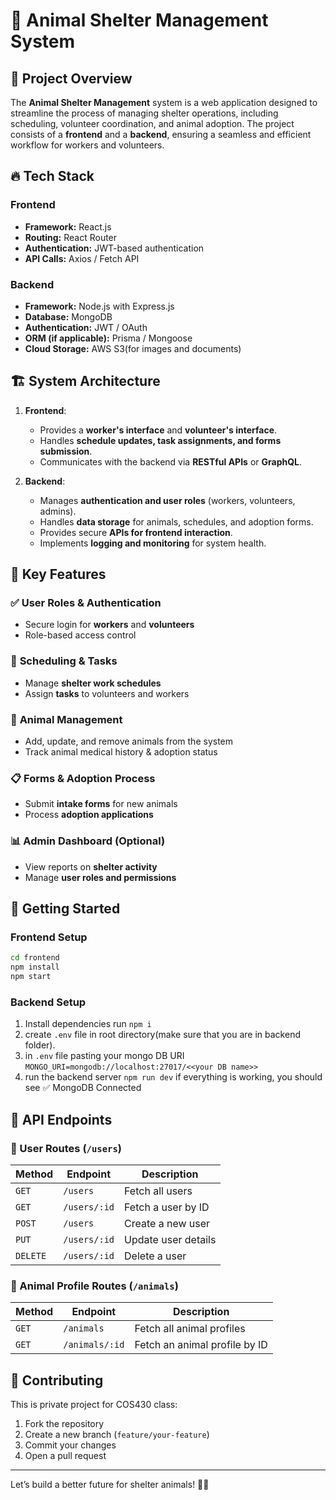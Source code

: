 # 🐾 Animal Shelter Management System

## 📌 Project Overview

The **Animal Shelter Management** system is a web application designed to streamline the process of managing shelter operations, including scheduling, volunteer coordination, and animal adoption. The project consists of a **frontend** and a **backend**, ensuring a seamless and efficient workflow for workers and volunteers.

## 🔥 Tech Stack

### **Frontend**

- **Framework:** React.js
- **Routing:** React Router
- **Authentication:** JWT-based authentication
- **API Calls:** Axios / Fetch API

### **Backend**

- **Framework:** Node.js with Express.js
- **Database:** MongoDB
- **Authentication:** JWT / OAuth
- **ORM (if applicable):** Prisma / Mongoose 
- **Cloud Storage:** AWS S3(for images and documents)

## 🏗️ System Architecture

1. **Frontend**:

   - Provides a **worker's interface** and **volunteer's interface**.
   - Handles **schedule updates, task assignments, and forms submission**.
   - Communicates with the backend via **RESTful APIs** or **GraphQL**.

2. **Backend**:
   - Manages **authentication and user roles** (workers, volunteers, admins).
   - Handles **data storage** for animals, schedules, and adoption forms.
   - Provides secure **APIs for frontend interaction**.
   - Implements **logging and monitoring** for system health.

## 📌 Key Features

### ✅ **User Roles & Authentication**

- Secure login for **workers** and **volunteers**
- Role-based access control

### 📆 **Scheduling & Tasks**

- Manage **shelter work schedules**
- Assign **tasks** to volunteers and workers

### 🐶 **Animal Management**

- Add, update, and remove animals from the system
- Track animal medical history & adoption status

### 📋 **Forms & Adoption Process**

- Submit **intake forms** for new animals
- Process **adoption applications**

### 📊 **Admin Dashboard (Optional)**

- View reports on **shelter activity**
- Manage **user roles and permissions**

## 🚀 Getting Started


### Frontend Setup

```sh
cd frontend
npm install
npm start
```

###  Backend Setup

1. Install dependencies run ```npm i```
2. create ```.env``` file in root directory(make sure that you are in backend folder).
3. in ```.env``` file pasting your mongo DB URI ```MONGO_URI=mongodb://localhost:27017/<<your DB name>>```
4. run the backend server ```npm run dev```
if everything is working, you should see ✅ MongoDB Connected

## 📡 API Endpoints

### 🧑 User Routes (`/users`)

| Method  | Endpoint       | Description              |
|---------|---------------|--------------------------|
| `GET`   | `/users`      | Fetch all users         |
| `GET`   | `/users/:id`  | Fetch a user by ID      |
| `POST`  | `/users`      | Create a new user       |
| `PUT`   | `/users/:id`  | Update user details     |
| `DELETE`| `/users/:id`  | Delete a user          |

### 🐶 Animal Profile Routes (`/animals`)

| Method  | Endpoint       | Description                        |
|---------|---------------|------------------------------------|
| `GET`   | `/animals`    | Fetch all animal profiles        |
| `GET`   | `/animals/:id` | Fetch an animal profile by ID   |

## 📌 Contributing

This is private project for COS430 class:

1. Fork the repository
2. Create a new branch (`feature/your-feature`)
3. Commit your changes
4. Open a pull request

---

Let’s build a better future for shelter animals! 🐾🚀
